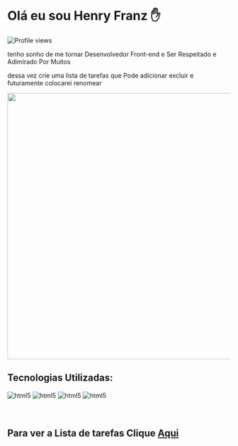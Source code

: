
# Olá eu sou Henry Franz ✋
<img src="https://komarev.com/ghpvc/?username=Henrytos&color=blue" alt="Profile views" />

tenho sonho de me tornar Desenvolvedor Front-end e Ser Respeitado e Adimirado Por Muitos

dessa vez crie uma lista de tarefas que Pode adicionar excluir e futuramente colocarei renomear 


<img width="600em"  src="https://raw.githubusercontent.com/gist/Henrytos/f76a8b6c6f999b0779f4a66f4284d84b/raw/d55a186dc02999dd44ded9e01204e70f654fefc2/list.svg"/>



## Tecnologias Utilizadas:

<div style="display: inli_block">
<img align="center" alt="html5" src="https://img.shields.io/badge/HTML5-rgb(227,%2079,%2038)?style=for-the-badge&logo=html5&logoColor=white">
<img align="center" alt="html5" src="https://img.shields.io/badge/CSS3-rgb(21,%20114,%20182)?style=for-the-badge&logo=css3&logoColor=white">
<img align="center" alt="html5" src="https://img.shields.io/badge/Javascript-rgb(247,%20223,%2030)?style=for-the-badge&logo=javascript&logoColor=black">
<img align="center" alt="html5" src="https://img.shields.io/badge/BOOTSTRAP-rgb(86,%2061,%20124)?style=for-the-badge&logo=bootstrap&logoColor=white">
</div>
  <br>
  <br>

## <p>Para ver a Lista de tarefas Clique <a href="https://henrytos.github.io/Lista-de-tarefas/">Aqui</a></p>
